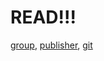 # READ!!!
[group](https://licence.roblox.gs/group-licence),
[publisher](https://licence.roblox.gs/publisher-licence),
[git](https://licence.roblox.gs/git-licence)
